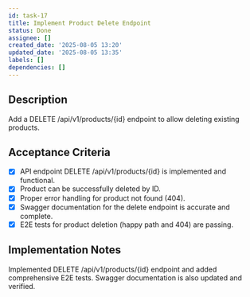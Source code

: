 ```yaml
---
id: task-17
title: Implement Product Delete Endpoint
status: Done
assignee: []
created_date: '2025-08-05 13:20'
updated_date: '2025-08-05 13:35'
labels: []
dependencies: []
---
```


## Description

Add a DELETE /api/v1/products/{id} endpoint to allow deleting existing products.

## Acceptance Criteria

- [x] API endpoint DELETE /api/v1/products/{id} is implemented and functional.
- [x] Product can be successfully deleted by ID.
- [x] Proper error handling for product not found (404).
- [x] Swagger documentation for the delete endpoint is accurate and complete.
- [x] E2E tests for product deletion (happy path and 404) are passing.

## Implementation Notes

Implemented DELETE /api/v1/products/{id} endpoint and added comprehensive E2E tests. Swagger documentation is also updated and verified.
